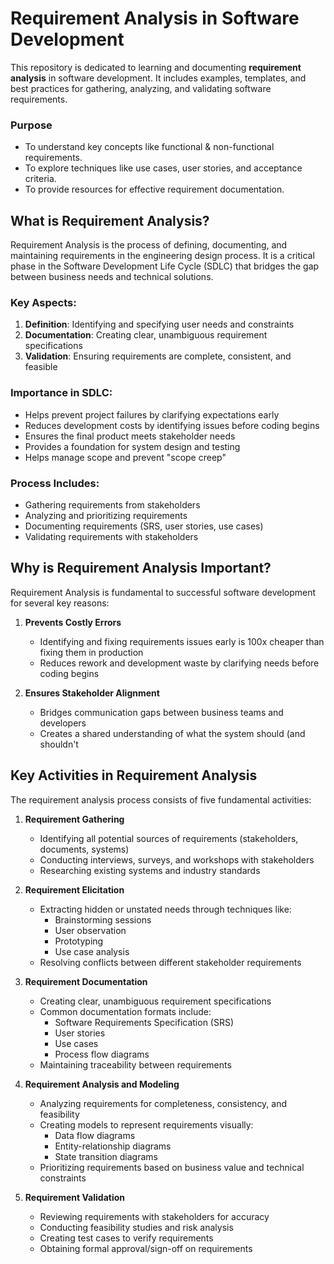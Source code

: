 # Requirement Analysis in Software Development  

This repository is dedicated to learning and documenting **requirement analysis** in software development. It includes examples, templates, and best practices for gathering, analyzing, and validating software requirements.  

### Purpose  
- To understand key concepts like functional & non-functional requirements.  
- To explore techniques like use cases, user stories, and acceptance criteria.  
- To provide resources for effective requirement documentation.  
## What is Requirement Analysis?

Requirement Analysis is the process of defining, documenting, and maintaining requirements in the engineering design process. It is a critical phase in the Software Development Life Cycle (SDLC) that bridges the gap between business needs and technical solutions.

### Key Aspects:
1. **Definition**: Identifying and specifying user needs and constraints
2. **Documentation**: Creating clear, unambiguous requirement specifications
3. **Validation**: Ensuring requirements are complete, consistent, and feasible

### Importance in SDLC:
- Helps prevent project failures by clarifying expectations early
- Reduces development costs by identifying issues before coding begins
- Ensures the final product meets stakeholder needs
- Provides a foundation for system design and testing
- Helps manage scope and prevent "scope creep"

### Process Includes:
- Gathering requirements from stakeholders
- Analyzing and prioritizing requirements
- Documenting requirements (SRS, user stories, use cases)
- Validating requirements with stakeholders
## Why is Requirement Analysis Important?

Requirement Analysis is fundamental to successful software development for several key reasons:

1. **Prevents Costly Errors**  
   - Identifying and fixing requirements issues early is 100x cheaper than fixing them in production
   - Reduces rework and development waste by clarifying needs before coding begins

2. **Ensures Stakeholder Alignment**  
   - Bridges communication gaps between business teams and developers
   - Creates a shared understanding of what the system should (and shouldn't
## Key Activities in Requirement Analysis

The requirement analysis process consists of five fundamental activities:

1. **Requirement Gathering**
   - Identifying all potential sources of requirements (stakeholders, documents, systems)
   - Conducting interviews, surveys, and workshops with stakeholders
   - Researching existing systems and industry standards

2. **Requirement Elicitation**
   - Extracting hidden or unstated needs through techniques like:
     - Brainstorming sessions
     - User observation
     - Prototyping
     - Use case analysis
   - Resolving conflicts between different stakeholder requirements

3. **Requirement Documentation**
   - Creating clear, unambiguous requirement specifications
   - Common documentation formats include:
     - Software Requirements Specification (SRS)
     - User stories
     - Use cases
     - Process flow diagrams
   - Maintaining traceability between requirements

4. **Requirement Analysis and Modeling**
   - Analyzing requirements for completeness, consistency, and feasibility
   - Creating models to represent requirements visually:
     - Data flow diagrams
     - Entity-relationship diagrams
     - State transition diagrams
   - Prioritizing requirements based on business value and technical constraints

5. **Requirement Validation**
   - Reviewing requirements with stakeholders for accuracy
   - Conducting feasibility studies and risk analysis
   - Creating test cases to verify requirements
   - Obtaining formal approval/sign-off on requirements
